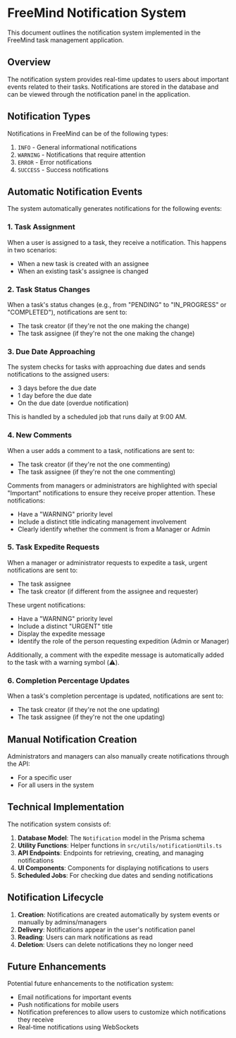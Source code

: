 # FreeMind Notification System

This document outlines the notification system implemented in the FreeMind task management application.

## Overview

The notification system provides real-time updates to users about important events related to their tasks. Notifications are stored in the database and can be viewed through the notification panel in the application.

## Notification Types

Notifications in FreeMind can be of the following types:

1. `INFO` - General informational notifications
2. `WARNING` - Notifications that require attention
3. `ERROR` - Error notifications
4. `SUCCESS` - Success notifications

## Automatic Notification Events

The system automatically generates notifications for the following events:

### 1. Task Assignment

When a user is assigned to a task, they receive a notification. This happens in two scenarios:
- When a new task is created with an assignee
- When an existing task's assignee is changed

### 2. Task Status Changes

When a task's status changes (e.g., from "PENDING" to "IN_PROGRESS" or "COMPLETED"), notifications are sent to:
- The task creator (if they're not the one making the change)
- The task assignee (if they're not the one making the change)

### 3. Due Date Approaching

The system checks for tasks with approaching due dates and sends notifications to the assigned users:
- 3 days before the due date
- 1 day before the due date
- On the due date (overdue notification)

This is handled by a scheduled job that runs daily at 9:00 AM.

### 4. New Comments

When a user adds a comment to a task, notifications are sent to:
- The task creator (if they're not the one commenting)
- The task assignee (if they're not the one commenting)

Comments from managers or administrators are highlighted with special "Important" notifications to ensure they receive proper attention. These notifications:
- Have a "WARNING" priority level
- Include a distinct title indicating management involvement
- Clearly identify whether the comment is from a Manager or Admin

### 5. Task Expedite Requests

When a manager or administrator requests to expedite a task, urgent notifications are sent to:
- The task assignee
- The task creator (if different from the assignee and requester)

These urgent notifications:
- Have a "WARNING" priority level
- Include a distinct "URGENT" title
- Display the expedite message
- Identify the role of the person requesting expedition (Admin or Manager)

Additionally, a comment with the expedite message is automatically added to the task with a warning symbol (⚠️).

### 6. Completion Percentage Updates

When a task's completion percentage is updated, notifications are sent to:
- The task creator (if they're not the one updating)
- The task assignee (if they're not the one updating)

## Manual Notification Creation

Administrators and managers can also manually create notifications through the API:
- For a specific user
- For all users in the system

## Technical Implementation

The notification system consists of:

1. **Database Model**: The `Notification` model in the Prisma schema
2. **Utility Functions**: Helper functions in `src/utils/notificationUtils.ts`
3. **API Endpoints**: Endpoints for retrieving, creating, and managing notifications
4. **UI Components**: Components for displaying notifications to users
5. **Scheduled Jobs**: For checking due dates and sending notifications

## Notification Lifecycle

1. **Creation**: Notifications are created automatically by system events or manually by admins/managers
2. **Delivery**: Notifications appear in the user's notification panel
3. **Reading**: Users can mark notifications as read
4. **Deletion**: Users can delete notifications they no longer need

## Future Enhancements

Potential future enhancements to the notification system:
- Email notifications for important events
- Push notifications for mobile users
- Notification preferences to allow users to customize which notifications they receive
- Real-time notifications using WebSockets
